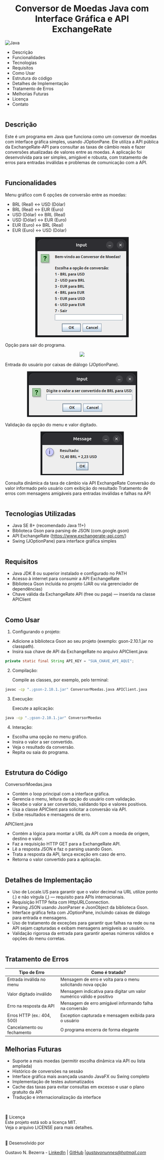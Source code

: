 <div align="center">
<h1>Conversor de Moedas Java com Interface Gráfica e API ExchangeRate</h1> 
</div>

![Java](https://img.shields.io/badge/Language-Java-orange)


- Descrição
- Funcionalidades
- Tecnologias
- Requisitos
- Como Usar
- Estrutura do código
- Detalhes de Implementação
- Tratamento de Erros
- Melhorias Futuras
- Licença
- Contato
<br><br>
## Descrição

Este é um programa em Java que funciona como um conversor de moedas com interface gráfica simples, usando JOptionPane. Ele utiliza a API pública da ExchangeRate-API para consultar as taxas de câmbio reais e fazer conversões atualizadas de valores entre as moedas. A aplicação foi desenvolvida para ser simples, amigável e robusta, com tratamento de erros para entradas inválidas e problemas de comunicação com a API.
<br><br>
## Funcionalidades

Menu gráfico com 6 opções de conversão entre as moedas:
- BRL (Real) <-> USD (Dólar)
- BRL (Real) <-> EUR (Euro)
- USD (Dólar) <-> BRL (Real)
- USD (Dólar) <-> EUR (Euro)
- EUR (Euro) <-> BRL (Real)
- EUR (Euro) <-> USD (Dólar)

<p align="center">
  <img src="https://github.com/GNunnes/ConversorDeMoedas/blob/master/img/tela_inicial.png">
</p>

Opção para sair do programa.

<p align="center">
  <img src="https://github.com/GNunnes/ConversorDeMoedas/blob/master/img/tela_saída.png">
</p>

Entrada do usuário por caixas de diálogo (JOptionPane).

<p align="center">
  <img src="https://github.com/GNunnes/ConversorDeMoedas/blob/master/img/tela_valor.png">
</p>

Validação da opção do menu e valor digitado.

<p align="center">
  <img src="https://github.com/GNunnes/ConversorDeMoedas/blob/master/img/tela_resultado.png">
</p>

Consulta dinâmica da taxa de câmbio via API ExchangeRate
Conversão do valor informado pelo usuário com exibição do resultado
Tratamento de erros com mensagens amigáveis para entradas inválidas e falhas na API
<br><br>
## Tecnologias Utilizadas

- Java SE 8+ (recomendado Java 11+)
- Biblioteca Gson para parsing de JSON (com.google.gson)
- API ExchangeRate (https://www.exchangerate-api.com/)
- Swing (JOptionPane) para interface gráfica simples
<br><br>
## Requisitos

- Java JDK 8 ou superior instalado e configurado no PATH
- Acesso à internet para consumir a API ExchangeRate
- Biblioteca Gson incluída no projeto (JAR ou via gerenciador de dependências)
- Chave válida da ExchangeRate API (free ou paga) — inserida na classe APIClient
<br><br>
## Como Usar

1. Configurando o projeto:

- Adicione a biblioteca Gson ao seu projeto (exemplo: gson-2.10.1.jar no classpath).
- Insira sua chave de API da ExchangeRate no arquivo APIClient.java:



```java
private static final String API_KEY = "SUA_CHAVE_API_AQUI";
``` 

2. Compilação:

    Compile as classes, por exemplo, pelo terminal:

```bash
javac -cp ".;gson-2.10.1.jar" ConversorMoedas.java APIClient.java
```
3. Execução:

    Execute a aplicação:

```bash
java -cp ".;gson-2.10.1.jar" ConversorMoedas
```

4. Interação:

- Escolha uma opção no menu gráfico.
- Insira o valor a ser convertido.
- Veja o resultado da conversão.
- Repita ou saia do programa.
<br><br>
## Estrutura do Código

ConversorMoedas.java
- Contém o loop principal com a interface gráfica.
- Gerencia o menu, leitura da opção do usuário com validação.
- Recebe o valor a ser convertido, validando tipo e valores positivos.
- Usa a classe APIClient para solicitar a conversão via API.
- Exibe resultados e mensagens de erro.

APIClient.java
- Contém a lógica para montar a URL da API com a moeda de origem, destino e valor.
- Faz a requisição HTTP GET para a ExchangeRate API.
- Lê a resposta JSON e faz o parsing usando Gson.
- Trata a resposta da API, lança exceção em caso de erro.
- Retorna o valor convertido para a aplicação.
<br><br>
## Detalhes de Implementação

- Uso de Locale.US para garantir que o valor decimal na URL utilize ponto (.) e não vírgula (,) — requisito para APIs internacionais.
- Requisição HTTP feita com HttpURLConnection.
- Parsing JSON usando JsonParser e JsonObject da biblioteca Gson.
- Interface gráfica feita com JOptionPane, incluindo caixas de diálogo para entrada e mensagens.
- Uso de tratamento de exceções para garantir que falhas na rede ou na API sejam capturadas e exibam mensagens amigáveis ao usuário.
- Validação rigorosa da entrada para garantir apenas números válidos e opções do menu corretas.
<br><br>
## Tratamento de Erros

|        Tipo de Erro        |	                          Como é tratado?                           |
|----------------------------|----------------------------------------------------------------------|
| Entrada inválida no menu   | Mensagem de erro e volta para o menu solicitando nova opção          |
| Valor digitado inválido	   | Mensagem indicativa para digitar um valor numérico válido e positivo |
| Erro na resposta da API	   | Mensagem de erro amigável informando falha na conversão              |
| Erros HTTP (ex.: 404, 500) | Exception capturada e mensagem exibida para o usuário                |
| Cancelamento ou fechamento | O programa encerra de forma elegante                                 |

## Melhorias Futuras

- Suporte a mais moedas (permitir escolha dinâmica via API ou lista ampliada)
- Histórico de conversões na sessão
- Interface gráfica mais avançada usando JavaFX ou Swing completo
- Implementação de testes automatizados
- Cache das taxas para evitar consultas em excesso e usar o plano gratuito da API
- Tradução e internacionalização da interface

<br><br>
 📄 Licença
 <br>
Este projeto está sob a licença MIT.
<br>
Veja o arquivo LICENSE para mais detalhes.
<br><br><br>
👤 Desenvolvido por

Gustavo N. Bezerra - [LinkedIn](https://www.linkedin.com/in/gustavo-nunnes) | [GitHub](https://github.com/GNunnes) |<i>gustavonunnes@hotmail.com</i>
